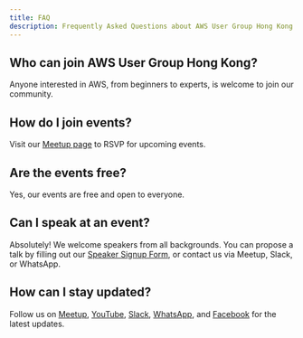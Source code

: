 ```yaml
---
title: FAQ
description: Frequently Asked Questions about AWS User Group Hong Kong.
---
```


## Who can join AWS User Group Hong Kong?
Anyone interested in AWS, from beginners to experts, is welcome to join our community.

## How do I join events?
Visit our [Meetup page](https://www.meetup.com/hong-kong-amazon-aws-user-group/) to RSVP for upcoming events.

## Are the events free?
Yes, our events are free and open to everyone.

## Can I speak at an event?
Absolutely! We welcome speakers from all backgrounds. You can propose a talk by filling out our [Speaker Signup Form](https://docs.google.com/forms/d/e/1FAIpQLSf4EKrVcfNw-NgMMXWUm7zwBdhSAE2GzmPScTzkPdoyjggd2g/viewform?fbclid=IwZXh0bgNhZW0BMQABHfRg47tf4DkHUyowMswC0jDg7E_myE65j5hUZX1X79zrKZNsfGJiZc4ljQ_aem_avzO10z7_LeqC8G26-ITLA), or contact us via Meetup, Slack, or WhatsApp.

## How can I stay updated?
Follow us on [Meetup](https://www.meetup.com/hong-kong-amazon-aws-user-group/), [YouTube](https://www.youtube.com/@AWSUGHK), [Slack](https://awsughk.slack.com/join/shared_invite/zt-1rkztoxuv-fvsuNBHp8Yi1LrKUAxWH7A), [WhatsApp](https://chat.whatsapp.com/DJpkuXPOGy6LKSnmb32b21), and [Facebook](https://www.facebook.com/groups/awshkug) for the latest updates.
